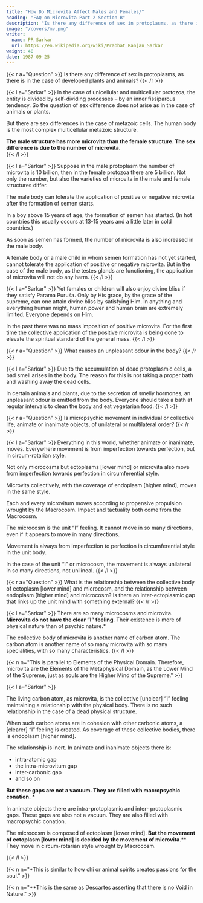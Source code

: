 ```yaml
---
title: "How Do Microvita Affect Males and Females/"
heading: "FAQ on Microvita Part 2 Section B"
description: "Is there any difference of sex in protoplasms, as there is in the case of developed plants and animals?"
image: "/covers/mv.png"
writer:
  name: PR Sarkar
  url: https://en.wikipedia.org/wiki/Prabhat_Ranjan_Sarkar
weight: 40
date: 1987-09-25
---
```



{{< r a="Question" >}}
Is there any difference of sex in protoplasms, as there is in the case of developed plants and animals?
{{< /r >}}


{{< l a="Sarkar" >}}
In the case of unicellular and multicellular protozoa, the entity is divided by self-dividing processes – by an inner fissiparous tendency. So the question of sex difference does not arise as in the case of animals or plants. 

But there are sex differences in the case of metazoic cells. The human body is the most complex multicellular metazoic structure.

**The male structure has more microvita than the female structure. The sex difference is due to the number of microvita.**  
{{< /l >}}


{{< l a="Sarkar" >}}
Suppose in the male protoplasm the number of microvita is 10 billion, then in the female protozoa there are 5 billion. Not only the number, but also the varieties of microvita in the male and female structures differ. 

The male body can tolerate the application of positive or negative microvita after the formation of semen starts. 

In a boy above 15 years of age, the formation of semen has started. (In hot countries this usually occurs at 13-15 years and a little later in cold countries.) 

As soon as semen has formed, the number of microvita is also increased in the male body. 

A female body or a male child in whom semen formation has not yet started, cannot tolerate the application of positive or negative microvita. But in the case of the male body, as the testes glands are functioning, the application of microvita will not do any harm.
{{< /l >}}


{{< l a="Sarkar" >}}
Yet females or children will also enjoy divine bliss if they satisfy Parama Puruśa. Only by His grace, by the grace of the supreme, can one attain divine bliss by satisfying Him. In anything and everything human might, human power and human brain are extremely limited. Everyone depends on Him.

In the past there was no mass imposition of positive microvita. For the first time the collective application of the positive microvita is being done to elevate the spiritual standard of the general mass.
{{< /l >}}

{{< r a="Question" >}}
What causes an unpleasant odour in the body?
{{< /r >}}

{{< l a="Sarkar" >}}
Due to the accumulation of dead protoplasmic cells, a bad smell arises in the body. The reason for this is not taking a proper bath and washing away the dead cells. 

In certain animals and plants, due to the secretion of smelly hormones, an unpleasant odour is emitted from the body. Everyone should take a bath at regular intervals to clean the body and eat vegetarian food.
{{< /l >}}


{{< r a="Question" >}}
Is micropsychic movement in individual or collective life, animate or inanimate objects, of unilateral or multilateral order?
{{< /r >}}


{{< l a="Sarkar" >}}
Everything in this world, whether animate or inanimate, moves. Everywhere movement is from imperfection towards perfection, but in circum-rotarian style.

Not only microcosms but ectoplasms [lower mind] or microvita also move from imperfection towards perfection in circumferential style. 

Microvita collectively, with the coverage of endoplasm [higher mind], moves in the same style. 

Each and every microvitum moves according to propensive propulsion wrought by the Macrocosm. Impact and tactuality both come from the Macrocosm.

The microcosm is the unit “I” feeling. It cannot move in so many directions, even if it appears to move in many directions.

Movement is always from imperfection to perfection in circumferential style in the unit body.

In the case of the unit “I” or microcosm, the movement is always unilateral in so many directions, not unilineal.
{{< /l >}}


{{< r a="Question" >}}
What is the relationship between the collective body of ectoplasm [lower mind] and microcosm, and the relationship between endoplasm [higher mind] and microcosm? Is there an inter-ectoplasmic gap that links up the unit mind with something external?
{{< /r >}}


{{< l a="Sarkar" >}}
There are so many microcosms and microvita. **Microvita do not have the clear “I” feeling**. Their existence is more of physical nature than of psychic nature.* 

The collective body of microvita is another name of carbon atom. The carbon atom is another name of so many microvita with so many specialities, with so many characteristics. 
{{< /l >}}

{{< n n="This is parallel to Elements of the Physical Domain. Therefore, microvita are the Elements of the Metaphysical Domain, as the Lower Mind of the Supreme, just as souls are the Higher Mind of the Supreme." >}}

{{< l a="Sarkar" >}}
<!-- collective body of microvita -->
The living carbon atom, as microvita, is the collective [unclear] “I” feeling maintaining a relationship with the physical body. There is no such relationship in the case of a dead physical structure. 

When such carbon atoms are in cohesion with other carbonic atoms, a [clearer] “I” feeling is created. As coverage of these collective bodies, there is endoplasm [higher mind].

The relationship is inert. In animate and inanimate objects there is:
- intra-atomic gap
- the intra-microvitum gap
- inter-carbonic gap
- and so on

**But these gaps are not a vacuum. They are filled with macropsychic conation.** *

In animate objects there are intra-protoplasmic and inter- protoplasmic gaps. These gaps are also not a vacuun. They are also filled with macropsychic conation.

The microcosm is composed of ectoplasm [lower mind]. **But the movement of ectoplasm [lower mind] is decided by the movement of microvita**.** They move in circum-rotarian style wrought by Macrocosm.


{{< /l >}}

{{< n n="*This is similar to how chi or animal spirits creates passions for the soul." >}}


{{< n n="**This is the same as Descartes asserting that there is no Void in Nature." >}}